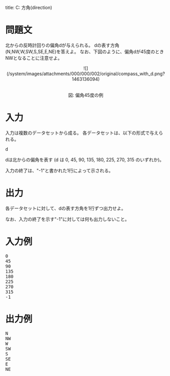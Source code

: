 title: C: 方角(direction)

問題文
==
北からの反時計回りの偏角dが与えられる。
dの表す方角(N,NW,W,SW,S,SE,E,NE)を答えよ。
なお、下図のように、偏角dが45度のときNWとなることに注意せよ。

<center>
![](/system/images/attachments/000/000/002/original/compass_with_d.png?1463136094)

<br>図: 偏角45度の例 </center>

入力
==
入力は複数のデータセットから成る。
各データセットは、以下の形式で与えられる。

<pre>
d
</pre>

dは北からの偏角を表す (d は 0, 45, 90, 135, 180, 225, 270, 315 のいずれか)。

入力の終了は、"-1"と書かれた1行によって示される。

出力
==
各データセットに対して、dの表す方角を1行ずつ出力せよ。

なお、入力の終了を示す"-1"に対しては何も出力しないこと。

入力例
==
<pre>
0
45
90
135
180
225
270
315
-1
</pre>

出力例
==
<pre>
N
NW
W
SW
S
SE
E
NE
</pre>
